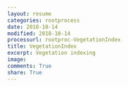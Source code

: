 ```yaml
---
layout: resume
categories: rootprocess
date: 2018-10-14
modified: 2018-10-14
processurl: rootproc-VegetationIndex
title: VegetationIndex
excerpt: Vegetation indexing
image: 
comments: True
share: True
---
```


